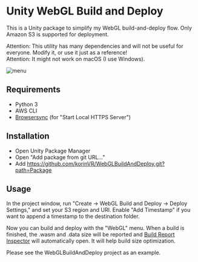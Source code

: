 # Unity WebGL Build and Deploy

This is a Unity package to simplify my WebGL build-and-deploy flow. Only Amazon S3 is supported for deployment.

Attention: This utility has many dependencies and will not be useful for everyone. Modify it, or use it just as a reference!  
Attention: It might not work on macOS (I use Windows).

![menu](https://user-images.githubusercontent.com/882466/167887860-090ed9ee-d0c6-47ac-84b4-00b5a0ff2b87.png)

## Requirements

- Python 3
- AWS CLI
- [Browsersync](https://browsersync.io/) (for "Start Local HTTPS Server")

## Installation

- Open Unity Package Manager
- Open "Add package from git URL..."
- Add https://github.com/korinVR/WebGLBuildAndDeploy.git?path=Package

## Usage

In the project window, run "Create -> WebGL Build and Deploy -> Deploy Settings," and set your S3 region and URI. Enable "Add Timestamp" if you want to append a timestamp to the destination folder.

Now you can build and deploy with the "WebGL" menu. When a build is finished, the .wasm and .data size will be reported and [Build Report Inspector](https://github.com/Unity-Technologies/BuildReportInspector) will automatically open. It will help build size optimization.

Please see the WebGLBuildAndDeploy project as an example.
